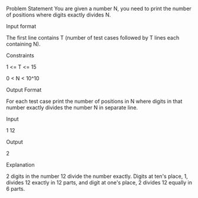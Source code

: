 Problem Statement
You are given a number N, you need to print the number of positions where digits exactly divides N.

Input format

The first line contains T (number of test cases followed by T lines each containing N).

Constraints

1 <= T <= 15

0 < N < 10^10

Output Format

For each test case print the number of positions in N where digits in that number exactly divides the number N in separate line.

Input 

1
12

Output

2

Explanation

2 digits in the number 12 divide the number exactly. Digits at ten's place, 1, divides 12 exactly in 12 parts, and digit at one's place, 2 divides 12 equally in 6 parts.
